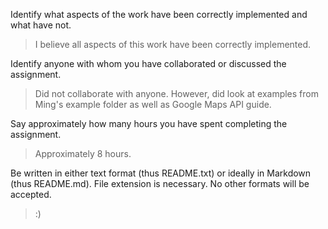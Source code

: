 Identify what aspects of the work have been correctly implemented and what have not.
> I believe all aspects of this work have been correctly implemented. 

Identify anyone with whom you have collaborated or discussed the assignment.
> Did not collaborate with anyone. However, did look at examples from Ming's example folder as well as Google Maps API guide. 

Say approximately how many hours you have spent completing the assignment.
> Approximately 8 hours. 

Be written in either text format (thus README.txt) or ideally in Markdown (thus README.md). File extension is necessary. No other formats will be accepted.
> :)
